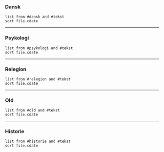### Dansk
```dataview 
list from #dansk and #tekst
sort file.cdate
```

---

### Psykologi
```dataview 
list from #psykologi and #tekst
sort file.cdate
```

---

### Relegion
```dataview 
list from #relegion and #tekst
sort file.cdate
```

---

### Old
```dataview 
list from #old and #tekst
sort file.cdate
```

---

### Historie
```dataview 
list from #historie and #tekst
sort file.cdate
```

